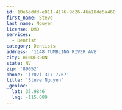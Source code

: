 ```yaml
---
id: 10e6eddd-e811-4176-9d26-46a18de5a460
first_name: Steve
last_name: Nguyen
license: DMD
services:
  - Dentist
category: Dentists
address: '1148 TUMBLING RIVER AVE'
city: HENDERSON
state: NV
zip: '89052'
phone: '(702) 317-7767'
title: 'Steve Nguyen'
_geoloc:
  lat: 35.9846
  lng: -115.089
---
```

